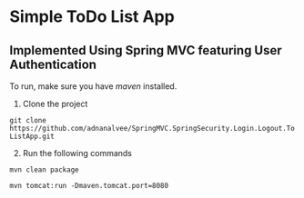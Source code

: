 Simple ToDo List App
===============
Implemented Using Spring MVC featuring User Authentication
---------------

To run, make sure you have *maven* installed.


1. Clone the project

 `git clone https://github.com/adnanalvee/SpringMVC.SpringSecurity.Login.Logout.ToListApp.git`

2. Run the following commands

 `mvn clean package`
 
 `mvn tomcat:run -Dmaven.tomcat.port=8080`

